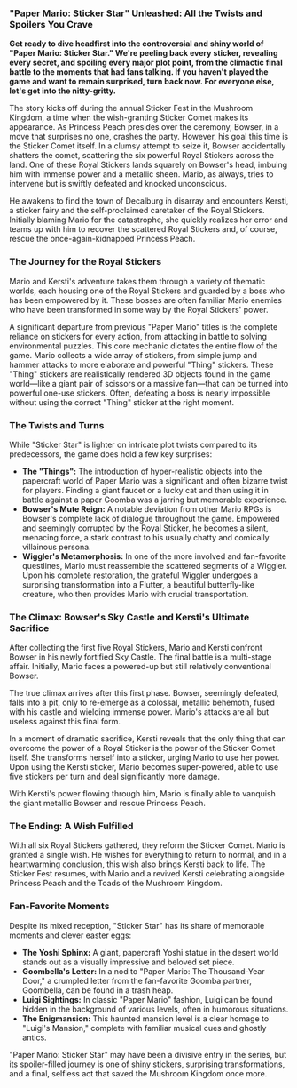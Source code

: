 ### "Paper Mario: Sticker Star" Unleashed: All the Twists and Spoilers You Crave

**Get ready to dive headfirst into the controversial and shiny world of "Paper Mario: Sticker Star." We're peeling back every sticker, revealing every secret, and spoiling every major plot point, from the climactic final battle to the moments that had fans talking. If you haven't played the game and want to remain surprised, turn back now. For everyone else, let's get into the nitty-gritty.**

The story kicks off during the annual Sticker Fest in the Mushroom Kingdom, a time when the wish-granting Sticker Comet makes its appearance. As Princess Peach presides over the ceremony, Bowser, in a move that surprises no one, crashes the party. However, his goal this time is the Sticker Comet itself. In a clumsy attempt to seize it, Bowser accidentally shatters the comet, scattering the six powerful Royal Stickers across the land. One of these Royal Stickers lands squarely on Bowser's head, imbuing him with immense power and a metallic sheen. Mario, as always, tries to intervene but is swiftly defeated and knocked unconscious.

He awakens to find the town of Decalburg in disarray and encounters Kersti, a sticker fairy and the self-proclaimed caretaker of the Royal Stickers. Initially blaming Mario for the catastrophe, she quickly realizes her error and teams up with him to recover the scattered Royal Stickers and, of course, rescue the once-again-kidnapped Princess Peach.

### The Journey for the Royal Stickers

Mario and Kersti's adventure takes them through a variety of thematic worlds, each housing one of the Royal Stickers and guarded by a boss who has been empowered by it. These bosses are often familiar Mario enemies who have been transformed in some way by the Royal Stickers' power.

A significant departure from previous "Paper Mario" titles is the complete reliance on stickers for every action, from attacking in battle to solving environmental puzzles. This core mechanic dictates the entire flow of the game. Mario collects a wide array of stickers, from simple jump and hammer attacks to more elaborate and powerful "Thing" stickers. These "Thing" stickers are realistically rendered 3D objects found in the game world—like a giant pair of scissors or a massive fan—that can be turned into powerful one-use stickers. Often, defeating a boss is nearly impossible without using the correct "Thing" sticker at the right moment.

### The Twists and Turns

While "Sticker Star" is lighter on intricate plot twists compared to its predecessors, the game does hold a few key surprises:

* **The "Things":** The introduction of hyper-realistic objects into the papercraft world of Paper Mario was a significant and often bizarre twist for players. Finding a giant faucet or a lucky cat and then using it in battle against a paper Goomba was a jarring but memorable experience.
* **Bowser's Mute Reign:** A notable deviation from other Mario RPGs is Bowser's complete lack of dialogue throughout the game. Empowered and seemingly corrupted by the Royal Sticker, he becomes a silent, menacing force, a stark contrast to his usually chatty and comically villainous persona.
* **Wiggler's Metamorphosis:** In one of the more involved and fan-favorite questlines, Mario must reassemble the scattered segments of a Wiggler. Upon his complete restoration, the grateful Wiggler undergoes a surprising transformation into a Flutter, a beautiful butterfly-like creature, who then provides Mario with crucial transportation.

### The Climax: Bowser's Sky Castle and Kersti's Ultimate Sacrifice

After collecting the first five Royal Stickers, Mario and Kersti confront Bowser in his newly fortified Sky Castle. The final battle is a multi-stage affair. Initially, Mario faces a powered-up but still relatively conventional Bowser.

The true climax arrives after this first phase. Bowser, seemingly defeated, falls into a pit, only to re-emerge as a colossal, metallic behemoth, fused with his castle and wielding immense power. Mario's attacks are all but useless against this final form.

In a moment of dramatic sacrifice, Kersti reveals that the only thing that can overcome the power of a Royal Sticker is the power of the Sticker Comet itself. She transforms herself into a sticker, urging Mario to use her power. Upon using the Kersti sticker, Mario becomes super-powered, able to use five stickers per turn and deal significantly more damage.

With Kersti's power flowing through him, Mario is finally able to vanquish the giant metallic Bowser and rescue Princess Peach.

### The Ending: A Wish Fulfilled

With all six Royal Stickers gathered, they reform the Sticker Comet. Mario is granted a single wish. He wishes for everything to return to normal, and in a heartwarming conclusion, this wish also brings Kersti back to life. The Sticker Fest resumes, with Mario and a revived Kersti celebrating alongside Princess Peach and the Toads of the Mushroom Kingdom.

### Fan-Favorite Moments

Despite its mixed reception, "Sticker Star" has its share of memorable moments and clever easter eggs:

* **The Yoshi Sphinx:** A giant, papercraft Yoshi statue in the desert world stands out as a visually impressive and beloved set piece.
* **Goombella's Letter:** In a nod to "Paper Mario: The Thousand-Year Door," a crumpled letter from the fan-favorite Goomba partner, Goombella, can be found in a trash heap.
* **Luigi Sightings:** In classic "Paper Mario" fashion, Luigi can be found hidden in the background of various levels, often in humorous situations.
* **The Enigmansion:** This haunted mansion level is a clear homage to "Luigi's Mansion," complete with familiar musical cues and ghostly antics.

"Paper Mario: Sticker Star" may have been a divisive entry in the series, but its spoiler-filled journey is one of shiny stickers, surprising transformations, and a final, selfless act that saved the Mushroom Kingdom once more.